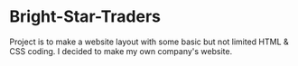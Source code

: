 # Bright-Star-Traders
Project is to make a website layout with some basic but
not limited HTML & CSS coding.
I decided to make my own company's website.